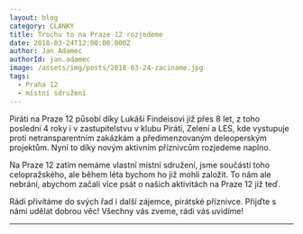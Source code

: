 ```yaml
---
layout: blog
category: CLANKY
title: Trochu to na Praze 12 rozjedeme
date: 2018-03-24T12:00:00.000Z
author: Jan Adamec
authorId: jan.adamec
image: /assets/img/posts/2018-03-24-zaciname.jpg
tags:
  - Praha 12
  - místní sdružení
---
```


Piráti na Praze 12 působí díky Lukáši Findeisovi již přes 8 let, z toho poslední 4 roky i v zastupitelstvu v klubu Piráti, Zelení a LES, kde vystupuje proti netransparentním zakázkám a předimenzovaným deleoperským projektům. Nyní to díky novým aktivním příznivcům rozjedeme naplno.

Na Praze 12 zatím nemáme vlastní místní sdružení, jsme součástí toho celopražského, ale během léta bychom ho již mohli založit. To nám ale nebrání, abychom začali více psát o našich aktivitách na Praze 12 již teď.

Rádi přivítáme do svých řad i další zájemce, pirátské příznivce. Přijďte s námi udělat dobrou věc! Všechny vás zveme, rádi vás uvidíme!

- - -
